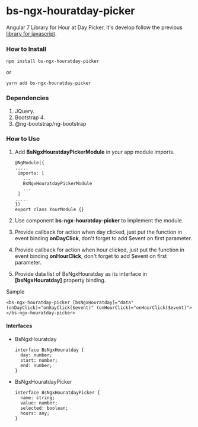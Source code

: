 # bs-ngx-houratday-picker
Angular 7 Library for Hour at Day Picker, it's develop follow the previous [library for javascript](https://github.com/verzth/range-hourday-picker.js).

### How to Install

```
npm install bs-ngx-houratday-picker
```
or
```
yarn add bs-ngx-houratday-picker
```

### Dependencies
1. JQuery.
2. Bootstrap 4.
3. @ng-bootstrap/ng-bootstrap

### How to Use
1. Add **BsNgxHouratdayPickerModule** in your app module imports.
   ```
   @NgModule({
   .....
    imports: [
      ...
      BsNgxHouratdayPickerModule
      ...
    ]
   .....
   })
   export class YourModule {}
   ```

2. Use component **bs-ngx-houratday-picker** to implement the module.
3. Provide callback for action when day clicked, just put
   the function in event binding **onDayClick**, don't forget to add $event on first parameter.
4. Provide callback for action when hour clicked, just put
   the function in event binding **onHourClick**, don't forget to add $event on first parameter.
5. Provide data list of BsNgxHouratday as its interface in **[bsNgxHouratday]** property binding.

Sample
   ```
   <bs-ngx-houratday-picker [bsNgxHouratday]="data" (onDayClick)="onDayClick($event)" (onHourClick)="onHourClick($event)"></bs-ngx-houratday-picker>
   ```

#### Interfaces

- BsNgxHouratday
  ```
  interface BsNgxHouratday {
    day: number;
    start: number;
    end: number;
  }
  ```
  
- BsNgxHouratdayPicker
  ```
  interface BsNgxHouratdayPicker {
    name: string;
    value: number;
    selected: boolean;
    hours: any;
  }
  ```
